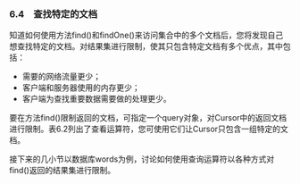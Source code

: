 ### 6.4　查找特定的文档

知道如何使用方法find()和findOne()来访问集合中的多个文档后，您将发现自己想查找特定的文档。对结果集进行限制，使其只包含特定文档有多个优点，其中包括：

+ 需要的网络流量更少；
+ 客户端和服务器使用的内存更少；
+ 客户端为查找重要数据需要做的处理更少。

要在方法find()限制返回的文档，可指定一个query对象，对Cursor中的返回文档进行限制。表6.2列出了查看运算符，您可使用它们让Cursor只包含一组特定的文档。

接下来的几小节以数据库words为例，讨论如何使用查询运算符以各种方式对find()返回的结果集进行限制。

